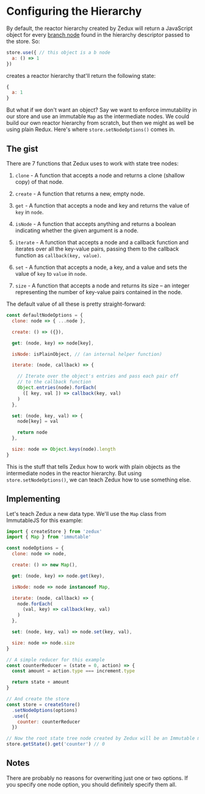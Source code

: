 # Configuring the Hierarchy

By default, the reactor hierarchy created by Zedux will return a JavaScript object for every [branch node](/docs/types/Branch.md) found in the hierarchy descriptor passed to the store. So:

```javascript
store.use({ // this object is a b node
  a: () => 1
})
```

creates a reactor hierarchy that'll return the following state:

```javascript
{
  a: 1
}
```

But what if we don't want an object? Say we want to enforce immutability in our store and use an immutable `Map` as the intermediate nodes. We could build our own reactor hierarchy from scratch, but then we might as well be using plain Redux. Here's where `store.setNodeOptions()` comes in.

## The gist

There are 7 functions that Zedux uses to work with state tree nodes:

1. `clone` - A function that accepts a node and returns a clone (shallow copy) of that node.

2. `create` - A function that returns a new, empty node.

3. `get` - A function that accepts a node and key and returns the value of `key` in `node`.

4. `isNode` - A function that accepts anything and returns a boolean indicating whether the given argument is a node.

5. `iterate` - A function that accepts a node and a callback function and iterates over all the key-value pairs, passing them to the callback function as `callback(key, value)`.

6. `set` - A function that accepts a node, a key, and a value and sets the value of `key` to `value` in `node`.

7. `size` - A function that accepts a node and returns its size &ndash; an integer representing the number of key-value pairs contained in the node.

The default value of all these is pretty straight-forward:

```javascript
const defaultNodeOptions = {
  clone: node => { ...node },

  create: () => ({}),

  get: (node, key) => node[key],

  isNode: isPlainObject, // (an internal helper function)

  iterate: (node, callback) => {

    // Iterate over the object's entries and pass each pair off
    // to the callback function
    Object.entries(node).forEach(
      ([ key, val ]) => callback(key, val)
    )
  },

  set: (node, key, val) => {
    node[key] = val

    return node
  },

  size: node => Object.keys(node).length
}
```

This is the stuff that tells Zedux how to work with plain objects as the intermediate nodes in the reactor hierarchy. But using `store.setNodeOptions()`, we can teach Zedux how to use something else.

## Implementing

Let's teach Zedux a new data type. We'll use the `Map` class from ImmutableJS for this example:

```javascript
import { createStore } from 'zedux'
import { Map } from 'immutable'

const nodeOptions = {
  clone: node => node,

  create: () => new Map(),

  get: (node, key) => node.get(key),

  isNode: node => node instanceof Map,

  iterate: (node, callback) => {
    node.forEach(
      (val, key) => callback(key, val)
    )
  },

  set: (node, key, val) => node.set(key, val),

  size: node => node.size
}

// A simple reducer for this example
const counterReducer = (state = 0, action) => {
  const amount = action.type === increment.type

  return state + amount
}

// And create the store
const store = createStore()
  .setNodeOptions(options)
  .use({
    counter: counterReducer
  })

// Now the root state tree node created by Zedux will be an Immutable map:
store.getState().get('counter') // 0
```

## Notes

There are probably no reasons for overwriting just one or two options. If you specify one node option, you should definitely specify them all.
